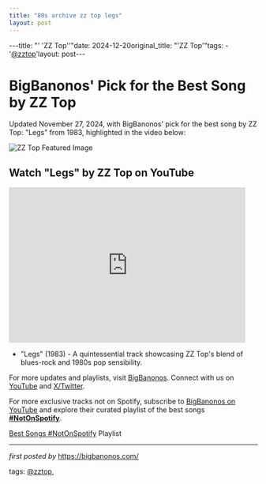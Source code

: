 ```yaml
---
title: "80s archive zz top legs"
layout: post
---
```

---title: "' 'ZZ Top''"date: 2024-12-20original_title: "'ZZ Top'"tags:  - '[@zztop](/tags/zztop/)'layout: post---<!-- Post Title --><h1>BigBanonos' Pick for the Best Song by ZZ Top</h1> <!-- Introductory Text --><p>Updated November 27, 2024, with BigBanonos' pick for the best song by ZZ Top: "Legs" from 1983, highlighted in the video below:</p> <!-- Featured Image --><img src="https://m.media-amazon.com/images/M/MV5BYmYwMzhjOTItMGQ1Mi00ZWIxLTk0ZGMtYjI0ODc4MTQ0YWFhXkEyXkFqcGdeQXVyMjY3MjUzNDk%40._V1_FMjpg_UX1000_.jpg" alt="ZZ Top Featured Image"> <!-- YouTube Video Embed --><h2>Watch "Legs" by ZZ Top on YouTube</h2><iframe allowfullscreen="" frameborder="0" height="315" src="https://www.youtube.com/embed/eUDcTLaWJuo?list=PLtuNtuTatqI3ADcM_zLmgfpkLlcO5e9Pw" width="95%"></iframe> <!-- Song Information --><ul> <li>"Legs" (1983) - A quintessential track showcasing ZZ Top's blend of blues-rock and 1980s pop sensibility.</li></ul> <!-- Footer Links --><p>For more updates and playlists, visit <a href="https://bigbanonos.com/" target="_blank">BigBanonos</a>. Connect with us on <a href="https://www.youtube.com/[@BigBanonos](/tags/BigBanonos/)" target="_blank">YouTube</a> and <a href="https://x.com/bigbanonos" target="_blank">X/Twitter</a>.</p><!--Subscribe and Playlist Links--><div>    <p>For more exclusive tracks not on Spotify, subscribe to <a href="https://www.youtube.com/[@BigBanonos](/tags/BigBanonos/)" target="_blank">BigBanonos on YouTube</a> and explore their curated playlist of the best songs <strong>[#NotOnSpotify](/tags/NotOnSpotify/)</strong>.</p>    <p><a href="https://www.youtube.com/playlist?list=PLtuNtuTatqI0kFahUCbtbfenC_ET5O_tr" target="_blank">Best Songs [#NotOnSpotify](/tags/NotOnSpotify/) Playlist<br /></a></p></div><hr /><p><em>first posted by</em> <a href="https://bigbanonos.com/" rel="noopener" target="_new">https://bigbanonos.com/</a></p><p>tags: [@zztop](/tags/zztop/),</p>
